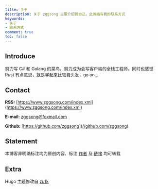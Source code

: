 ```yaml
---
title: 关于
description: 关于 zggsong 主要介绍我自己，此页面有我的联系方式
keywords:
- 关于
- 联系方式
comment: true
toc: false
---
```


## Introduce

努力写 C# 和 Golang 的菜鸟，努力成为会写客户端的全栈工程师，同时也感觉 Rust 有点意思，就是学起来比较费头发，go on...

## Contact

__RSS:__ [https://www.zggsong.com/index.xml](https://www.zggsong.com/index.xml)

__E-mail:__ [zggsong@foxmail.com](mailto:zggsong@foxmail.com)

__Github:__ [https://github.com/zggsong](//github.com/zggsong)

## Statement

本博客非明确标注均为原创内容，标注 [作者](//www.zggsong.com) 及 [链接](//www.zggsong.com) 均可转载

## Extra

Hugo 主题修改自 [zu1k](https://zu1k.com/)